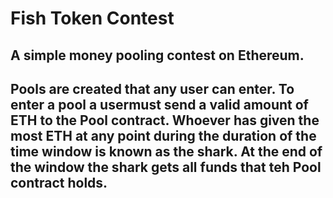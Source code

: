 # Fish Token Contest


## A simple money pooling contest on Ethereum. 

## Pools are created that any user can enter. To enter a pool a usermust send a valid amount of ETH to the Pool contract. Whoever has given the most ETH at any point during the duration of the time window is known as the shark. At the end of the window the shark gets all funds that teh Pool contract holds. 
